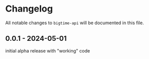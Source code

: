 # Changelog

All notable changes to `bigtime-api` will be documented in this file.

## 0.0.1 - 2024-05-01

initial alpha release with "working" code
